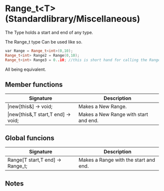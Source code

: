 # Range_t\<T>(Standardlibrary/Miscellaneous)

The Type holds a start and end of any type. 

The Range_t type Can be used like so.
```cpp
var Range = Range_t<int>(0,10);
Range_t<int> Range2 = Range(0,10); 
Range_t<int> Range3 = 0..10; //this is short hand for calling the Range funcion
```
All being equivalent.


## Member functions
|  Signature |  Description
 --- | --- |
 \|new[this&] -> void; | Makes a New Range.
 \|new[this&,T start,T end] -> void; | Makes a New Range with start and end.

## Global funcions
|  Signature |  Description
 --- | --- |
|Range<T>[T start,T end] -> Range_t<T>; | Makes a Range with the start and end.
## Notes
